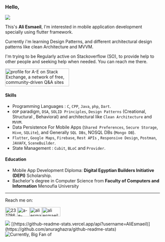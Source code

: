 ### Hello,
![](https://komarev.com/ghpvc/?username=AliEsmaeil&color=dc143c&style=for-the-badge)

This's **Ali Esmaeil**, I'm interested in mobile application development specially using flutter framework.

Currently i'm learning Design Patterns, and different architectural design patterns like clean Architecture and MVVM.

I'm trying to be Regularly active on Stackoverflow (SO), to provide help to other people and seeking help when needed. You can reach me there.

<a href="https://stackoverflow.com/users/23178611/a-e?tab=profile"><img src="https://stackexchange.com/users/flair/30244630.png" width="208" height="58" alt="profile for A-E on Stack Exchange, a network of free, community-driven Q&amp;A sites" title="profile for A-E on Stack Exchange, a network of free, community-driven Q&amp;A sites"></a>
#### Skills
* Programming Languages : `C`, `CPP`, `Java`, `php`, `Dart`.
* `OOP` paradigm, `DSA`, `SOLID Principles`, `Design Patterns` (Creational, Structural , Behavioral) and architectural like `Clean Architecture` and `MVVM`.
* Data Persistence For Mobile Apps (`Shared Preferences`, `Secure Storage`, `Hive`, `SQLite`), and Generally `SQL DBs`, NOSQL DBs (`Mongo DB`).
* `Flutter`, `Google Maps`, `Firebase`, `Rest APIs` , `Responsive Design`, `Postman`, `JAVAFX`, `SceneBuilder`.
* State Management : `Cubit`, `BLoC` and `Provider`.

#### Education
* Mobile App Development Diploma:  **Digital Egyptian Builders Initiative (DEPI)** Scholarship.
* Bachelor's degree in Computer Science from **Faculty of Computers and Information** Menoufia University
___________________________________________________________________________________________________________________________________________________________________
Reach me on:

<a href="https://stackoverflow.com/users/23178611/a-e?tab=profile" target="_blank"><img align="center" src="https://raw.githubusercontent.com/rahuldkjain/github-profile-readme-generator/master/src/images/icons/Social/stack-overflow.svg" alt="23178611" height="30" width="40" /></a><a href="https://linkedin.com/in/a-e-68230b2b6" target="_blank"><img align="center" src="https://raw.githubusercontent.com/rahuldkjain/github-profile-readme-generator/master/src/images/icons/Social/linked-in-alt.svg" alt="a-e-68230b2b6" height="30" width="40" /></a><a href="https://x.com/AliEsmaeil35313" target="_blank"><img align="center" src="https://raw.githubusercontent.com/rahuldkjain/github-profile-readme-generator/master/src/images/icons/Social/twitter.svg" alt="ali esmaeil" height="30" width="40" /></a><a href="https://wuzzuf.net/me/Ali-Esmaeil-382ffe5b43" target="_blank"><img align="center" src="https://maharatech.gov.eg/theme/edumy/pix/wuzzuf/iconWuzzuf.png" alt="ali esmaeil" height="30" width="60" /></a>


<img src="https://github-readme-stats.vercel.app/api?username=AliEsmaeil&count_private=true&show_icons=true&hide_rank=true&cache_seconds=1800&theme=default&include_all_commits=true" />
[(https://github-readme-stats.vercel.app/api?username=AliEsmaeil)](https://github.com/anuraghazra/github-readme-stats)

<img src="https://github-readme-stats.vercel.app/api/top-langs/?username=AliEsmaeil&layout=compact&hide=cmake" alt="Currently, Big Fan of" />
